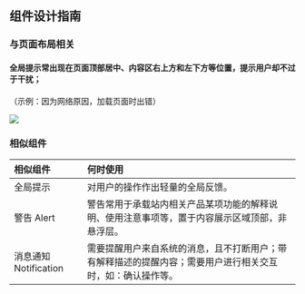 ## 组件设计指南



### 与页面布局相关

#### 全局提示常出现在页面顶部居中、内容区右上方和左下方等位置，提示用户却不过于干扰；

（示例：因为网络原因，加载页面时出错）

![](https://oteam-tdesign-1258344706.cos.ap-guangzhou.myqcloud.com/site/design/meaaage03.png)







### 相似组件

| 相似组件             | 何时使用                                                     |
| :------------------- | :----------------------------------------------------------- |
| 全局提示             | 对用户的操作作出轻量的全局反馈。 |
| 警告 Alert           | 警告常用于承载站内相关产品某项功能的解释说明、使用注意事项等，置于内容展示区域顶部，非悬浮层。 |
| 消息通知Notification | 需要提醒用户来自系统的消息，且不打断用户；带有解释描述的提醒内容；需要用户进行相关交互时，如：确认操作等。 |


